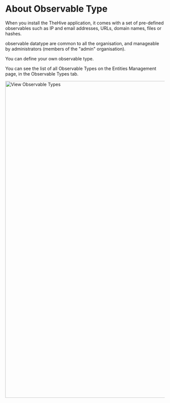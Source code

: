 # About Observable Type

When you install the TheHive application, it comes with a set of pre-defined observables such as IP and email addresses, URLs, domain names, files or hashes.

observable datatype are common to all the organisation, and manageable by administrators (members of the "admin" organisation).

You can define your own observable type.

You can see the list of all Observable Types on the Entities Management page, in the Observable Types tab.

<img src="../images/view-observable-type.png" alt="View Observable Types" width="1000" height="1000"/>